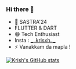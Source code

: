### Hi there 👋
- 🔭 SASTRA'24
-  FLUTTER & DART 
- 😄 Tech Enthusiast
- Insta : [_ .krisxh. _](https://instagram.com/_.krisxh._)
- ⚡ Vanakkam da mapla !

 [![Krish's GitHub stats](https://github-readme-stats.vercel.app/api?username=krish-dev-7&theme=highcontrast)](https://github.com/krish-dev-7/github-readme-stats)
